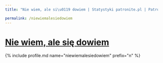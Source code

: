 ```yaml
---
title: "Nie wiem, ale si\u0119 dowiem | Statystyki patronite.pl | Patromierz"

permalink: /niewiemalesiedowiem
---
```


# [Nie wiem, ale się dowiem](https://patronite.pl/niewiemalesiedowiem)

{% include profile.md name="niewiemalesiedowiem" prefix="n" %}
